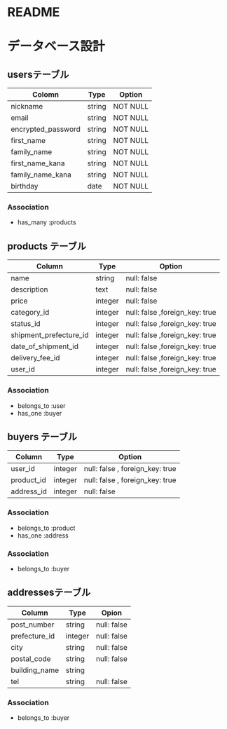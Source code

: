 # README

# データベース設計
 ## usersテーブル
| Colomn                 |Type    | Option |
-------------------------|--------|-------------
|nickname               | string | NOT NULL |
|email                  | string | NOT NULL |
|encrypted_password    | string | NOT NULL  |
|first_name            | string | NOT NULL  |
|family_name           | string | NOT NULL  |
|first_name_kana        | string | NOT NULL |
|family_name_kana       | string | NOT NULL |
|birthday                | date   | NOT NULL|

### Association
- has_many :products


## products テーブル

Column              | Type | Option
--------------------|------|--------------
name                   | string  | null: false
description            |  text   | null: false
price                  | integer | null: false
category_id            | integer | null: false ,foreign_key: true
status_id              | integer | null: false ,foreign_key: true
shipment_prefecture_id | integer | null: false ,foreign_key: true
date_of_shipment_id    | integer | null: false ,foreign_key: true
delivery_fee_id        | integer | null: false ,foreign_key: true
user_id                | integer | null: false ,foreign_key: true 

### Association
- belongs_to :user
- has_one :buyer

## buyers テーブル
Column      | Type    | Option
------------|---------|------------------------------
user_id     | integer | null: false , foreign_key: true
product_id  | integer | null: false , foreign_key: true
address_id  | integer | null: false

### Association
- belongs_to :product
- has_one :address


 ### Association
- belongs_to :buyer

## addressesテーブル
Column         | Type    | Opion
---------------|---------|---------------
post_number    | string  | null: false
prefecture_id  | integer | null: false
city           | string  | null: false
postal_code    | string  | null: false
building_name  | string  |
tel            | string | null: false

### Association
 - belongs_to :buyer